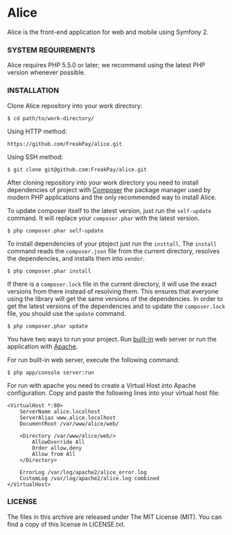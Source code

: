 # Alice

Alice is the front-end application for web and mobile using Symfony 2.

### SYSTEM REQUIREMENTS

Alice requires PHP 5.5.0 or later; we recommend using the latest PHP version whenever possible.

### INSTALLATION

Clone Alice repository into your work directory:

```shell
$ cd path/to/work-directory/
```

Using HTTP method:

```shell
https://github.com/FreakPay/alice.git
```
Using SSH method:

```shell
$ git clone git@github.com:FreakPay/alice.git
```

After cloning repository into your work directory you need to install dependencies of project with [Composer](https://getcomposer.org/ "Composer: Dependency Manager for PHP") the package manager used by modern PHP applications and the only recommended way to install Alice.

To update composer itself to the latest version, just run the `self-update` command. It will replace your `composer.phar` with the latest version.

```shell
$ php composer.phar self-update
```

To install dependencies of your ptoject just run the `insttall`. The `install` command reads the `composer.json` file from the current directory, resolves the dependencies, and installs them into `vendor`.

```shell
$ php composer.phar install
```

If there is a `composer.lock` file in the current directory, it will use the exact versions from there instead of resolving them. This ensures that everyone using the library will get the same versions of the dependencies.
In order to get the latest versions of the dependencies and to update the `composer.lock` file, you should use the `update` command.

```shell
$ php composer.phar update
```

You have two ways to run your project. Run [built-in](http://www.php.net/manual/en/features.commandline.webserver.php) web server or run the application with [Apache](http://www.apache.org/ "The Apache Software Foundation").

For run built-in web server, execute the following command:

```shell
$ php app/console server:run
```

For run with apache you need to create a Virtual Host into Apache configuration. Copy and paste the following lines into your virtual host file:

```shell
<VirtualHost *:80>
    ServerName alice.localhost
    ServerAlias www.alice.localhost
    DocumentRoot /var/www/alice/web/

    <Directory /var/www/alice/web/>
        AllowOverride All
        Order allow,deny
        Allow from All
    </Directory>

    ErrorLog /var/log/apache2/alice_error.log
    CustomLog /var/log/apache2/alice.log combined
</VirtualHost>
```

### LICENSE

The files in this archive are released under The MIT License (MIT). You can find a copy of this license in LICENSE.txt.
